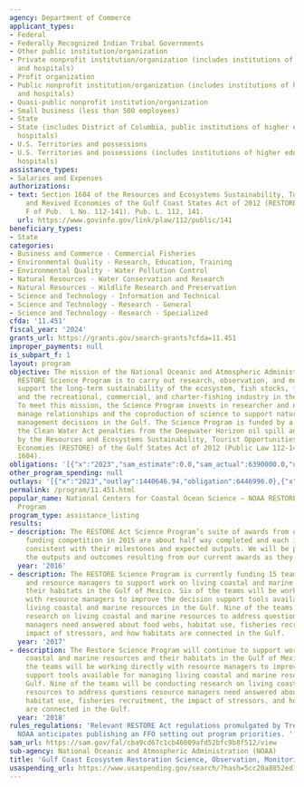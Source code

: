 ```yaml
---
agency: Department of Commerce
applicant_types:
- Federal
- Federally Recognized Indian Tribal Governments
- Other public institution/organization
- Private nonprofit institution/organization (includes institutions of higher education
  and hospitals)
- Profit organization
- Public nonprofit institution/organization (includes institutions of higher education
  and hospitals)
- Quasi-public nonprofit institution/organization
- Small business (less than 500 employees)
- State
- State (includes District of Columbia, public institutions of higher education and
  hospitals)
- U.S. Territories and possessions
- U.S. Territories and possessions (includes institutions of higher education and
  hospitals)
assistance_types:
- Salaries and Expenses
authorizations:
- text: Section 1604 of the Resources and Ecosystems Sustainability, Tourist Opportunities,
    and Revived Economies of the Gulf Coast States Act of 2012 (RESTORE Act) (Subtitle
    F of Pub.  L No. 112-141). Pub. L. 112, 141.
  url: https://www.govinfo.gov/link/plaw/112/public/141
beneficiary_types:
- State
categories:
- Business and Commerce - Commercial Fisheries
- Environmental Quality - Research, Education, Training
- Environmental Quality - Water Pollution Control
- Natural Resources - Water Conservation and Research
- Natural Resources - Wildlife Research and Preservation
- Science and Technology - Information and Technical
- Science and Technology - Research - General
- Science and Technology - Research - Specialized
cfda: '11.451'
fiscal_year: '2024'
grants_url: https://grants.gov/search-grants?cfda=11.451
improper_payments: null
is_subpart_f: 1
layout: program
objective: The mission of the National Oceanic and Atmospheric Administration’s (NOAA’s)
  RESTORE Science Program is to carry out research, observation, and monitoring to
  support the long-term sustainability of the ecosystem, fish stocks, fish habitat,
  and the recreational, commercial, and charter-fishing industry in the Gulf of Mexico.
  To meet this mission, the Science Program invests in researcher and natural resource
  manage relationships and the coproduction of science to support natural resource
  management decisions in the Gulf. The Science Program is funded by a portion of
  the Clean Water Act penalties from the Deepwater Horizon oil spill and authorized
  by the Resources and Ecosystems Sustainability, Tourist Opportunities, and Revived
  Economies (RESTORE) of the Gulf States Act of 2012 (Public Law 112-141, Section
  1604).
obligations: '[{"x":"2023","sam_estimate":0.0,"sam_actual":6390000.0,"usa_spending_actual":6394041.58},{"x":"2024","sam_estimate":0.0,"sam_actual":6280000.0,"usa_spending_actual":6283177.0},{"x":"2025","sam_estimate":0.0,"sam_actual":6594000.0,"usa_spending_actual":0.0}]'
other_program_spending: null
outlays: '[{"x":"2023","outlay":1440646.94,"obligation":6446996.0},{"x":"2024","outlay":0.0,"obligation":2273539.0},{"x":"2025","outlay":0.0,"obligation":0.0}]'
permalink: /program/11.451.html
popular_name: National Centers for Coastal Ocean Science – NOAA RESTORE Act Science
  Program
program_type: assistance_listing
results:
- description: The RESTORE Act Science Program’s suite of awards from our initial
    funding competition in 2015 are about half way completed and each is making progress
    consistent with their milestones and expected outputs. We will be publicizing
    the outputs and outcomes resulting from our current awards as they near completion
  year: '2016'
- description: The RESTORE Science Program is currently funding 15 teams of researchers
    and resource managers to support work on living coastal and marine resources and
    their habitats in the Gulf of Mexico. Six of the teams will be working directly
    with resource managers to improve the decision support tools available for managing
    living coastal and marine resources in the Gulf. Nine of the teams will be conducting
    research on living coastal and marine resources to address questions resource
    managers need answered about food webs, habitat use, fisheries recruitment, the
    impact of stressors, and how habitats are connected in the Gulf.
  year: '2017'
- description: The Restore Science Program will continue to support work on living
    coastal and marine resources and their habitats in the Gulf of Mexico. Six of
    the teams will be working directly with resource managers to improve the decision
    support tools available for managing living coastal and marine resources in the
    Gulf. Nine of the teams will be conducting research on living coastal and marine
    resources to address questions resource managers need answered about food webs,
    habitat use, fisheries recruitment, the impact of stressors, and how habitats
    are connected in the Gulf.
  year: '2018'
rules_regulations: 'Relevant RESTORE Act regulations promulgated by Treasury. In addition,
  NOAA anticipates publishing an FFO setting out program priorities. '
sam_url: https://sam.gov/fal/cba9cd67c1cb46009afd52bfc9b8f512/view
sub-agency: National Oceanic and Atmospheric Administration (NOAA)
title: 'Gulf Coast Ecosystem Restoration Science, Observation, Monitoring, and Technology '
usaspending_url: https://www.usaspending.gov/search/?hash=5cc20a8852ed118e8fb40f1c2b4a0245
---
```


